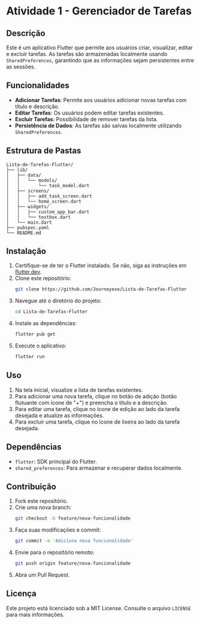 # Atividade 1 - Gerenciador de Tarefas

## Descrição
Este é um aplicativo Flutter que permite aos usuários criar, visualizar, editar e excluir tarefas. As tarefas são armazenadas localmente usando `SharedPreferences`, garantindo que as informações sejam persistentes entre as sessões.

## Funcionalidades
- **Adicionar Tarefas**: Permite aos usuários adicionar novas tarefas com título e descrição.
- **Editar Tarefas**: Os usuários podem editar tarefas existentes.
- **Excluir Tarefas**: Possibilidade de remover tarefas da lista.
- **Persistência de Dados**: As tarefas são salvas localmente utilizando `SharedPreferences`.

## Estrutura de Pastas
```
Lista-de-Tarefas-Flutter/
├── lib/
│   ├── data/
│   │   └── models/
│   │       └── task_model.dart
│   ├── screens/
│   │   ├── add_task_screen.dart
│   │   └── home_screen.dart
│   ├── widgets/
│   │   ├── custom_app_bar.dart
│   │   └── textbox.dart
│   └── main.dart
├── pubspec.yaml
└── README.md
```

## Instalação

1. Certifique-se de ter o Flutter instalado. Se não, siga as instruções em [flutter.dev](https://flutter.dev/docs/get-started/install).
2. Clone este repositório:
   ```bash
   git clone https://github.com/Journeyexe/Lista-de-Tarefas-Flutter
   ```
3. Navegue até o diretório do projeto:
   ```bash
   cd Lista-de-Tarefas-Flutter
   ```
4. Instale as dependências:
   ```bash
   flutter pub get
   ```
5. Execute o aplicativo:
   ```bash
   flutter run
   ```

## Uso

1. Na tela inicial, visualize a lista de tarefas existentes.
2. Para adicionar uma nova tarefa, clique no botão de adição (botão flutuante com ícone de "+") e preencha o título e a descrição.
3. Para editar uma tarefa, clique no ícone de edição ao lado da tarefa desejada e atualize as informações.
4. Para excluir uma tarefa, clique no ícone de lixeira ao lado da tarefa desejada.

## Dependências
- `flutter`: SDK principal do Flutter.
- `shared_preferences`: Para armazenar e recuperar dados localmente.

## Contribuição
1. Fork este repositório.
2. Crie uma nova branch:
   ```bash
   git checkout -b feature/nova-funcionalidade
   ```
3. Faça suas modificações e commit:
   ```bash
   git commit -m 'Adiciona nova funcionalidade'
   ```
4. Envie para o repositório remoto:
   ```bash
   git push origin feature/nova-funcionalidade
   ```
5. Abra um Pull Request.

## Licença
Este projeto está licenciado sob a MIT License. Consulte o arquivo `LICENSE` para mais informações.

